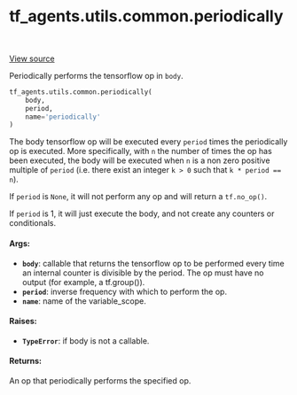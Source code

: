 <div itemscope itemtype="http://developers.google.com/ReferenceObject">
<meta itemprop="name" content="tf_agents.utils.common.periodically" />
<meta itemprop="path" content="Stable" />
</div>

# tf_agents.utils.common.periodically

<table class="tfo-notebook-buttons tfo-api" align="left">
</table>

<a target="_blank" href="https://github.com/tensorflow/agents/tree/master/tf_agents/utils/common.py">View
source</a>

Periodically performs the tensorflow op in `body`.

``` python
tf_agents.utils.common.periodically(
    body,
    period,
    name='periodically'
)
```



<!-- Placeholder for "Used in" -->

The body tensorflow op will be executed every `period` times the periodically
op is executed. More specifically, with `n` the number of times the op has
been executed, the body will be executed when `n` is a non zero positive
multiple of `period` (i.e. there exist an integer `k > 0` such that
`k * period == n`).

If `period` is `None`, it will not perform any op and will return a
`tf.no_op()`.

If `period` is 1, it will just execute the body, and not create any counters
or conditionals.

#### Args:

*   <b>`body`</b>: callable that returns the tensorflow op to be performed every
    time an internal counter is divisible by the period. The op must have no
    output (for example, a tf.group()).
*   <b>`period`</b>: inverse frequency with which to perform the op.
*   <b>`name`</b>: name of the variable_scope.

#### Raises:

* <b>`TypeError`</b>: if body is not a callable.


#### Returns:

An op that periodically performs the specified op.
